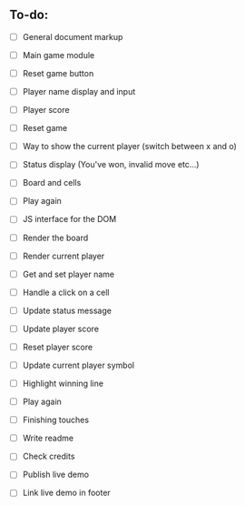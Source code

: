 ## To-do:

- [ ]   General document markup
  - [ ] Main game module
  - [ ] Reset game button
  - [ ] Player name display and input
  - [ ] Player score
  - [ ] Reset game
  - [ ] Way to show the current player (switch between x and o)
  - [ ] Status display (You've won, invalid move etc...)
  - [ ] Board and cells
  - [ ] Play again

- [ ]   JS interface for the DOM
  - [ ] Render the board
  - [ ] Render current player
  - [ ] Get and set player name
  - [ ] Handle a click on a cell
  - [ ] Update status message
  - [ ] Update player score
  - [ ] Reset player score
  - [ ] Update current player symbol
  - [ ] Highlight winning line
  - [ ] Play again

- [ ]   Finishing touches
  - [ ] Write readme
  - [ ] Check credits
  - [ ] Publish live demo
  - [ ] Link live demo in footer
